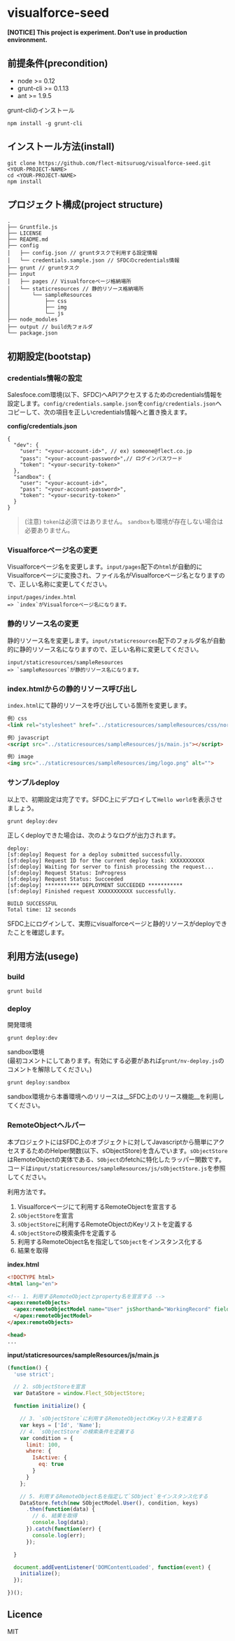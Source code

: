# visualforce-seed

__[NOTICE] This project is experiment. Don't use in production environment.__


## 前提条件(precondition)

* node >= 0.12
* grunt-cli >= 0.1.13
* ant >= 1.9.5

grunt-cliのインストール
```
npm install -g grunt-cli
```

## インストール方法(install) 

```
git clone https://github.com/flect-mitsuruog/visualforce-seed.git <YOUR-PROJECT-NAME>
cd <YOUR-PROJECT-NAME>
npm install
```

## プロジェクト構成(project structure)

```
.
├── Gruntfile.js
├── LICENSE
├── README.md
├── config
│   ├── config.json // gruntタスクで利用する設定情報
│   └── credentials.sample.json // SFDCのcredentials情報
├── grunt // gruntタスク
├── input
│   ├── pages // Visualforceページ格納場所
│   └── staticresources // 静的リソース格納場所
│       └── sampleResources
│           ├── css
│           ├── img
│           └── js
├── node_modules
├── output // build先フォルダ
└── package.json
```

## 初期設定(bootstap)

### credentials情報の設定

Salesfoce.com環境(以下、SFDC)へAPIアクセスするためのcredentials情報を設定します。`config/credentials.sample.json`を`config/credentials.json`へコピーして、次の項目を正しいcredentials情報へと置き換えます。

__config/credentials.json__
```
{
  "dev": {
    "user": "<your-account-id>", // ex) someone@flect.co.jp
    "pass": "<your-account-password>",// ログインパスワード
    "token": "<your-security-token>"
  },
  "sandbox": {
    "user": "<your-account-id>",
    "pass": "<your-account-password>",
    "token": "<your-security-token>"
  }
}
```

> (注意) `token`は必須ではありません。 `sandbox`も環境が存在しない場合は必要ありません。

### Visualforceページ名の変更

Visualforceページ名を変更します。`input/pages`配下の`html`が自動的にVisualforceページに変換され、ファイル名がVisualforceページ名となりますので、正しい名称に変更してください。

```
input/pages/index.html
=> `index`がVisualforceページ名になります。
```

### 静的リソース名の変更

静的リソース名を変更します。`input/staticresources`配下のフォルダ名が自動的に静的リソース名になりますので、正しい名称に変更してください。

```
input/staticresources/sampleResources
=> `sampleResources`が静的リソース名になります。
```

### index.htmlからの静的リソース呼び出し

`index.html`にて静的リソースを呼び出している箇所を変更します。

```html
例）css
<link rel="stylesheet" href="../staticresources/sampleResources/css/normalize.css">

例）javascript
<script src="../staticresources/sampleResources/js/main.js"></script>

例）image
<img src="../staticresources/sampleResources/img/logo.png" alt="">
```

### サンプルdeploy

以上で、初期設定は完了です。SFDC上にデプロイして`Hello world`を表示させましょう。

```
grunt deploy:dev
```

正しくdeployできた場合は、次のようなログが出力されます。

```
deploy:
[sf:deploy] Request for a deploy submitted successfully.
[sf:deploy] Request ID for the current deploy task: XXXXXXXXXXX
[sf:deploy] Waiting for server to finish processing the request...
[sf:deploy] Request Status: InProgress
[sf:deploy] Request Status: Succeeded
[sf:deploy] *********** DEPLOYMENT SUCCEEDED ***********
[sf:deploy] Finished request XXXXXXXXXXX successfully.

BUILD SUCCESSFUL
Total time: 12 seconds
```

SFDC上にログインして、実際にvisualforceページと静的リソースがdeployできたことを確認します。

## 利用方法(usege)

### build

```
grunt build
```

### deploy

開発環境
```
grunt deploy:dev 
```

sandbox環境  
(最初コメントにしてあります。有効にする必要があれば`grunt/nv-deploy.js`のコメントを解除してください。)
```
grunt deploy:sandbox
```

sandbox環境から本番環境へのリリースは__SFDC上のリリース機能__を利用してください。

### RemoteObjectヘルパー

本プロジェクトにはSFDC上のオブジェクトに対してJavascriptから簡単にアクセスするためのHelper関数(以下、sObjectStore)を含んでいます。`sObjectStore`はRemoteObjectの実体である、`SObject`のfetchに特化したラッパー関数です。
コードは`input/staticresources/sampleResources/js/sObjectStore.js`を参照してください。

利用方法です。

1. Visualforceページにて利用するRemoteObjectを宣言する
2. `sObjectStore`を宣言
2. `sObjectStore`に利用するRemoteObjectのKeyリストを定義する
3. `sObjectStore`の検索条件を定義する
3. 利用するRemoteObject名を指定して`SObject`をインスタンス化する
4. 結果を取得

__index.html__

```html
<!DOCTYPE html>
<html lang="en">

<!-- 1. 利用するRemoteObjectとproperty名を宣言する -->
<apex:remoteObjects>
  <apex:remoteObjectModel name="User" jsShorthand="WorkingRecord" fields="Id, Name, IsActive">
  </apex:remoteObjectModel>
</apex:remoteObjects>

<head>
...
```
__input/staticresources/sampleResources/js/main.js__
```js
(function() {
  'use strict';

  // 2. sObjectStoreを宣言
  var DataStore = window.Flect_SObjectStore;

  function initialize() {

    // 3. `sObjectStore`に利用するRemoteObjectのKeyリストを定義する
    var keys = ['Id', 'Name'];
    // 4. `sObjectStore`の検索条件を定義する
    var condition = {
      limit: 100,
      where: {
        IsActive: {
          eq: true
        }
      }
    };

    // 5. 利用するRemoteObject名を指定して`SObject`をインスタンス化する
    DataStore.fetch(new SObjectModel.User(), condition, keys)
      .then(function(data) {
        // 6. 結果を取得
        console.log(data);
      }).catch(function(err) {
        console.log(err);
      });

  }

  document.addEventListener('DOMContentLoaded', function(event) {
    initialize();
  });

})();
```

## Licence

MIT
